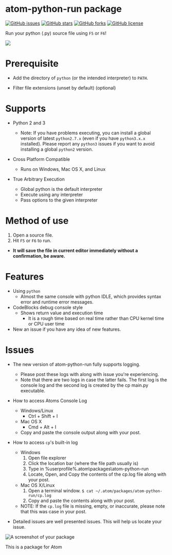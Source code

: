 # atom-python-run package
[![GitHub issues](https://img.shields.io/github/issues/foreshadow/atom-python-run.svg?style=plastic)](https://github.com/foreshadow/atom-python-run/issues)
[![GitHub stars](https://img.shields.io/github/stars/foreshadow/atom-python-run.svg?style=plastic)](https://github.com/foreshadow/atom-python-run/stargazers)
[![GitHub forks](https://img.shields.io/github/forks/foreshadow/atom-python-run.svg?style=plastic)](https://github.com/foreshadow/atom-python-run/network)
[![GitHub license](https://img.shields.io/badge/license-MIT-blue.svg?style=plastic)](https://raw.githubusercontent.com/foreshadow/atom-python-run/master/LICENSE.md)

Run your python (.py) source file using `F5` or `F6`!

![](https://cloud.githubusercontent.com/assets/2712675/18710388/9a665ed8-8037-11e6-803a-35e4555e89d0.jpg)
# Prerequisite

- Add the directory of `python` (or the intended interpreter) to ```PATH```.

- Filter file extensions (unset by default) (optional)

# Supports
- Python 2 and 3
  - Note: If you have problems executing, you can install a global version of latest `python2.7.x` (even if you have `python3.x.x` installed). Please report any `python3` issues if you want to avoid installing a global `python2` version.

- Cross Platform Compatible
  - Runs on Windows, Mac OS X, and Linux

- True Arbitrary Execution
  - Global python is the default interpreter
  - Execute using any interpreter
  - Pass options to the given interpreter

# Method of use

1. Open a source file.
2. Hit `F5` or `F6` to run.
  - **It will save the file in current editor immediately without a confirmation, be aware.**

# Features

- Using `python`
  - Almost the same console with python IDLE, which provides syntax error and runtime error messages.
- CodeBlocks debug console style
  - Shows return value and execution time
    - It is a rough time based on real time rather than CPU kernel time or CPU user time
- New an issue if you have any idea of new features.

# Issues
- The new version of atom-python-run fully supports logging.
  - Please post these logs with along with issue you're experiencing.
  - Note that there are two logs in case the latter fails. The first log is the console log and the second log is created by the cp main.py executable.

- How to access Atoms Console Log
  - Windows/Linux
    - Ctrl + Shift + I
  - Mac OS X
    - Cmd + Alt + I
  - Copy and paste the console output along with your post.

- How to access `cp`'s built-in log
  - Windows
    1. Open file explorer
    2. Click the location bar (where the file path usually is)
    3. Type in %userprofile%\.atom\packages\atom-python-run
    4. Locate, Open, and Copy the contents of the cp.log file along with your post.
  - Mac OS X/Linux
    1. Open a terminal window.
    `$ cat ~/.atom/packages/atom-python-run/cp.log`
    2. Copy and paste the contents along with your post.
  - NOTE: If the `cp.log` file is missing, empty, or inaccurate, please note that this was case in your post.

- Detailed issues are well presented issues. This will help us locate your issue.

![A screenshot of your package](https://f.cloud.github.com/assets/69169/2290250/c35d867a-a017-11e3-86be-cd7c5bf3ff9b.gif)

This is a package for Atom
